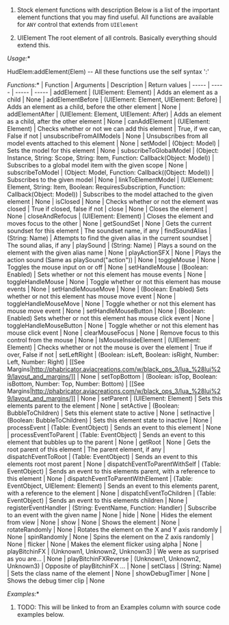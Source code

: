 1.  Stock element functions with description
Below is a list of the important element functions that you may find useful. All functions are available for `ANY` control that extends from `UIElement`

1.  UIElement
The root element of all controls. Basically everything should extend this.

  *Usage:**

HudElem:addElement(Elem) -- All these functions use the self syntax ':'

  *Functions:**
| Function | Arguments | Description | Return values
| ----- | ----- | ----- | -----
| addElement | (UIElement: Element) | Adds an element as a child | None
| addElementBefore | (UIElement: Element, UIElement: Before) | Adds an element as a child, before the other element | None
| addElementAfter | (UIElement: Element, UIElement: After) | Adds an element as a child, after the other element | None
| canAddElement | (UIElement: Element) | Checks whether or not we can add this element | True, if we can, False if not
| unsubscribeFromAllModels | None | Unsubscribes from all model events attached to this element | None
| setModel | (Object: Model) | Sets the model for this element | None
| subscribeToGlobalModel | (Object: Instance, String: Scope, String: Item, Function: Callback(Object: Model)) | Subscribes to a global model item with the given scope | None
| subscribeToModel | (Object: Model, Function: Callback((Object: Model)) | Subscribes to the given model | None
| linkToElementModel | (UIElement: Element, String: Item, Boolean: RequiresSubscription, Function: Callback(Object: Model)) | Subscribes to the model attached to the given element | None
| isClosed | None | Checks whether or not the element was closed | True if closed, false if not
| close | None | Closes the element | None
| closeAndRefocus | (UIElement: Element) | Closes the element and moves focus to the other | None
| getSoundSet | None | Gets the current soundset for this element | The soundset name, if any
| findSoundAlias | (String: Name) | Attempts to find the given alias in the current soundset | The sound alias, if any
| playSound | (String: Name) | Plays a sound on the element with the given alias name | None
| playActionSFX | None | Plays the action sound (Same as playSound("action")) | None
| toggleMouse | None | Toggles the mouse input on or off | None
| setHandleMouse | (Boolean: Enabled) | Sets whether or not this element has mouse events | None
| toggleHandleMouse | None | Toggle whether or not this element has mouse events | None
| setHandleMouseMove | None | (Boolean: Enabled) Sets whether or not this element has mouse move event | None
| toggleHandleMouseMove | None | Toggle whether or not this element has mouse move event | None
| setHandleMouseButton | None | (Boolean: Enabled) Sets whether or not this element has mouse click event | None
| toggleHandleMouseButton | None | Toggle whether or not this element has mouse click event | None
| clearMouseFocus | None | Remove focus to this control from the mouse | None
| IsMouseInsideElement | (UIElement: Element) | Checks whether or not the mouse is over the element | True if over, False if not
| setLeftRight | (Boolean: isLeft, Boolean: isRight, Number: Left, Number: Right) | [[See Margins|http://phabricator.aviacreations.com/w/black_ops_3/lua_%28lui%29/layout_and_margins/]] | None
| setTopBottom | (Boolean: isTop, Boolean: isBottom, Number: Top, Number: Bottom) | [[See Margins|http://phabricator.aviacreations.com/w/black_ops_3/lua_%28lui%29/layout_and_margins/]] | None
| setParent | (UIElement: Element) | Sets this elements parent to the element | None
| setActive | (Boolean: BubbleToChildren) | Sets this element state to active | None
| setInactive | (Boolean: BubbleToChildren) | Sets this element state to inactive | None
| processEvent | (Table: EventObject) | Sends an event to this element | None
| processEventToParent | (Table: EventObject) | Sends an event to this element that bubbles up to the parent | None
| getRoot | None | Gets the root parent of this element | The parent element, if any
| dispatchEventToRoot | (Table: EventObject) | Sends an event to this elements root most parent | None
| dispatchEventToParentWithSelf | (Table: EventObject) | Sends an event to this elements parent, with a reference to this element | None
| dispatchEventToParentWithElement | (Table: EventObject, UIElement: Element) | Sends an event to this elements parent, with a reference to the element | None
| dispatchEventToChildren | (Table: EventObject) | Sends an event to this elements children | None
| registerEventHandler | (String: EventName, Function: Handler) | Subscribe to an event with the given name | None
| hide | None | Hides the element from view | None
| show | None | Shows the element | None
| rotateRandomly | None | Rotates the element on the X and Y axis randomly | None
| spinRandomly | None | Spins the element on the Z axis randomly | None
| flicker | None | Makes the element flicker using alpha | None
| playBitchinFX | (Unknown1, Unknown2, Unknown3) | We were as surprised as you are... | None
| playBitchinFXReverse | (Unknown1, Unknown2, Unknown3) | Opposite of playBitchinFX ... | None
| setClass | (String: Name) | Sets the class name of the element | None
| showDebugTimer | None | Shows the debug timer clip | None

  *Examples:**

1.  TODO: This will be linked to from an Examples column with source code examples below.